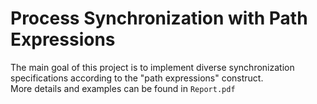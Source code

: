 
# Process Synchronization with Path Expressions
The main goal of this project is to implement diverse synchronization specifications according to the "path expressions" construct.  
More details and examples can be found in `Report.pdf`
